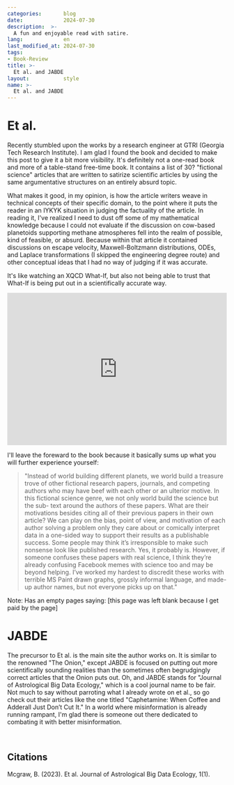 ```yaml
---
categories:       blog
date:             2024-07-30
description:  >-
  A fun and enjoyable read with satire.
lang:             en
last_modified_at: 2024-07-30
tags:
- Book-Review
title: >-
  Et al. and JABDE
layout:           style
name: >-
  Et al. and JABDE
---
```


# Et al.

Recently stumbled upon the works by a research engineer at GTRI (Georgia Tech Research Institute). I am glad I found the book and decided to make this post to give it a bit more visibility. It's definitely not a one-read book and more of a table-stand free-time book. It contains a list of 30? "fictional science" articles that are written to satirize scientific articles by using the same argumentative structures on an entirely absurd topic. 

What makes it good, in my opinion, is how the article writers weave in technical concepts of their specific domain, to the point where it puts the reader in an IYKYK situation in judging the factuality of the article. In reading it, I've realized I need to dust off some of my mathematical knowledge because I could not evaluate if the discussion on cow-based planetoids supporting methane atmospheres fell into the realm of possible, kind of feasible, or absurd. Because within that article it contained discussions on escape velocity, Maxwell-Boltzmann distributions, ODEs, and Laplace transformations (I skipped the engineering degree route) and other conceptual ideas that I had no way of judging if it was accurate. 

It's like watching an XQCD What-If, but also not being able to trust that What-If is being put out in a scientifically accurate way.

<iframe class="py-3" width="100%" height="350" src="https://www.youtube.com/embed/RgBYohJ7mIk?si=wU97oGLMQQFBnGa1" title="YouTube video player" frameborder="0" allow="accelerometer; autoplay; clipboard-write; encrypted-media; gyroscope; picture-in-picture; web-share" referrerpolicy="strict-origin-when-cross-origin" allowfullscreen></iframe>

I'll leave the foreward to the book because it basically sums up what you will further experience yourself:

>"Instead of world building different planets, we world build a treasure trove of other fictional research papers, journals, and competing authors who may have beef with each other or an  ulterior motive. In this fictional science genre, we not only world build the science but the sub- text around the authors of these papers. What are their motivations besides citing all of their  previous papers in their own article? We can play on the bias, point of view, and motivation of  each author solving a problem only they care about or comically interpret data in a one-sided  way to support their results as a publishable success. Some people may think it’s irresponsible  to make such nonsense look like published research. Yes, it probably is. However, if someone  confuses these papers with real science, I think they’re already confusing Facebook memes  with science too and may be beyond helping. I’ve worked my hardest to discredit these works  with terrible MS Paint drawn graphs, grossly informal language, and made-up author names,  but not everyone picks up on that."

Note: Has an empty pages saying: [this page was left blank because I get paid by the page]

# JABDE

 The precursor to Et al. is the main site the author works on. It is similar to the renowned "The Onion," except JABDE is focused on putting out more scientifically sounding realities than the sometimes often begrudgingly correct articles that the Onion puts out. Oh, and JABDE stands for "Journal of Astrological Big Data Ecology," which is a cool journal name to be fair. Not much to say without parroting what I already wrote on et al., so go check out their articles like the one titled "Caphetamine: When Coffee and Adderall Just Don’t Cut It." In a world where misinformation is already running rampant, I'm glad there is someone out there dedicated to combating it with better misinformation.

<br/>

## Citations

Mcgraw, B. (2023). Et al. Journal of Astrological Big Data Ecology, 1(1).

